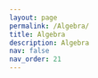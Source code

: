 ```yaml
---
layout: page
permalink: /Algebra/
title: Algebra
description: Algebra
nav: false
nav_order: 21
---
```


<!--
For now, this page is assumed to be a static description of your courses. You can convert it to a collection similar to `_projects/` so that you can have a dedicated page for each course.

Organize your courses by years, topics, or universities, however you like!
-->